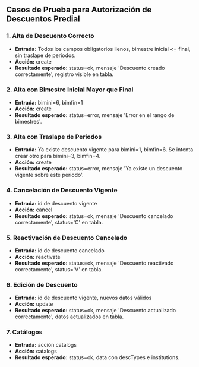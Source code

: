 ## Casos de Prueba para Autorización de Descuentos Predial

### 1. Alta de Descuento Correcto
- **Entrada:** Todos los campos obligatorios llenos, bimestre inicial <= final, sin traslape de periodos.
- **Acción:** create
- **Resultado esperado:** status=ok, mensaje 'Descuento creado correctamente', registro visible en tabla.

### 2. Alta con Bimestre Inicial Mayor que Final
- **Entrada:** bimini=6, bimfin=1
- **Acción:** create
- **Resultado esperado:** status=error, mensaje 'Error en el rango de bimestres'.

### 3. Alta con Traslape de Periodos
- **Entrada:** Ya existe descuento vigente para bimini=1, bimfin=6. Se intenta crear otro para bimini=3, bimfin=4.
- **Acción:** create
- **Resultado esperado:** status=error, mensaje 'Ya existe un descuento vigente sobre este periodo'.

### 4. Cancelación de Descuento Vigente
- **Entrada:** id de descuento vigente
- **Acción:** cancel
- **Resultado esperado:** status=ok, mensaje 'Descuento cancelado correctamente', status='C' en tabla.

### 5. Reactivación de Descuento Cancelado
- **Entrada:** id de descuento cancelado
- **Acción:** reactivate
- **Resultado esperado:** status=ok, mensaje 'Descuento reactivado correctamente', status='V' en tabla.

### 6. Edición de Descuento
- **Entrada:** id de descuento vigente, nuevos datos válidos
- **Acción:** update
- **Resultado esperado:** status=ok, mensaje 'Descuento actualizado correctamente', datos actualizados en tabla.

### 7. Catálogos
- **Entrada:** acción catalogs
- **Acción:** catalogs
- **Resultado esperado:** status=ok, data con descTypes e institutions.
